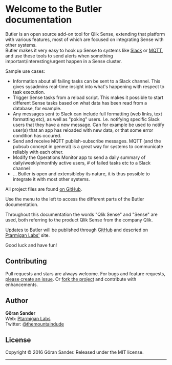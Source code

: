 # Welcome to the Butler documentation

Butler is an open source add-on tool for Qlik Sense, extending that platform with various features, most of which are focused on integrating Sense with other systems.   
Butler makes it very easy to hook up Sense to systems like [Slack](https://slack.com/) or [MQTT](http://mqtt.org/), and use these tools to send alerts when something important/interesting/urgent happen in a Sense cluster.  

Sample use cases:  

* Information about all failing tasks can be sent to a Slack channel. This gives sysadmins real-time insight into what's happening with respect to task execution.
* Trigger Sense tasks from a reload script. This makes it possible to start different Sense tasks based on what data has been read from a database, for example.
* Any messages sent to Slack can include full formatting (web links, text formatting etc), as well as "poking" users. I.e. notifying specific Slack users that they have a 
new message. Can for example be used to notify user(s) that an app has reloaded with new data, or that some error condition has occured. 
* Send and receive MQTT publish-subscribe messages. MQTT (and the pubsub concept in general) is a great way for systems to communicate reliably with each other.
* Modify the Operations Monitor app to send a daily summary of daily/weekly/monthly active users, # of failed tasks etc to a Slack channel
* ... Butler is open and extensibleby its nature, it is thus possible to integrate it with most other systems.

All project files are found [on GitHub](https://github.com/mountaindude/butler).

Use the menu to the left to access the different parts of the Butler documentation.


Throughout this documentation the words "Qlik Sense" and "Sense" are used, both referring to the product Qlik Sense from the company Qlik.

Updates to Butler will be published through [GitHub](https://github.com/mountaindude/butler) and descried on [Ptarmigan Labs'](https://ptarmiganlabs.com/) site.

Good luck and have fun!



## Contributing

Pull requests and stars are always welcome. For bugs and feature requests, [please create an issue](https://github.com/mountaindude/butler/issues/new).
Or [fork the project](https://github.com/mountaindude/butler/issues#fork-destination-box) and contribute with enhancements.
  

## Author

**Göran Sander**  
Web: [Ptarmigan Labs](https://ptarmiganlabs.com/)  
Twitter: [@themountaindude](https://twitter.com/themountaindude)


## License

Copyright © 2016 Göran Sander. 
Released under the MIT license.

***
